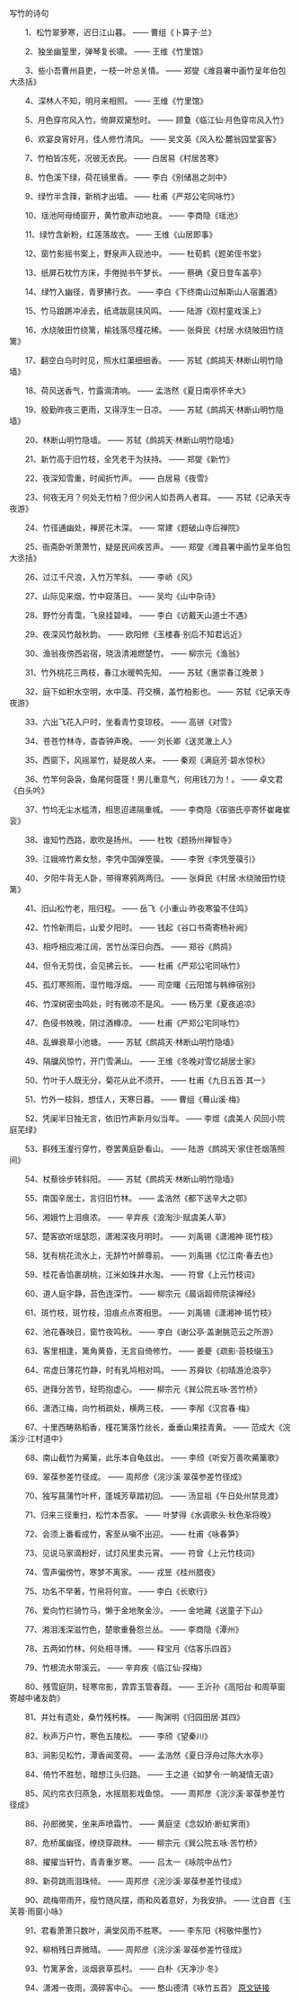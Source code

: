 写竹的诗句

　　1、松竹翠萝寒，迟日江山暮。 —— 曹组《卜算子·兰》


　　2、独坐幽篁里，弹琴复长啸。 —— 王维《竹里馆》

　　3、些小吾曹州县吏，一枝一叶总关情。 —— 郑燮《潍县署中画竹呈年伯包大丞括》

　　4、深林人不知，明月来相照。 —— 王维《竹里馆》

　　5、月色穿帘风入竹，倚屏双黛愁时。 —— 顾敻《临江仙·月色穿帘风入竹》

　　6、欢宴良宵好月，佳人修竹清风。 —— 吴文英《风入松·麓翁园堂宴客》

　　7、竹柏皆冻死，况彼无衣民。 —— 白居易《村居苦寒》

　　8、竹色溪下绿，荷花镜里香。 —— 李白《别储邕之剡中》

　　9、绿竹半含箨，新梢才出墙。 —— 杜甫《严郑公宅同咏竹》

　　10、瑶池阿母绮窗开，黄竹歌声动地哀。 —— 李商隐《瑶池》

　　11、绿竹含新粉，红莲落故衣。 —— 王维《山居即事》

　　12、窗竹影摇书案上，野泉声入砚池中。 —— 杜荀鹤《题弟侄书堂》

　　13、纸屏石枕竹方床，手倦抛书午梦长。 —— 蔡确《夏日登车盖亭》

　　14、绿竹入幽径，青萝拂行衣。 —— 李白《下终南山过斛斯山人宿置酒》

　　15、竹马踉蹡冲淖去，纸鸢跋扈挟风鸣。 —— 陆游《观村童戏溪上》

　　16、水绕陂田竹绕篱，榆钱落尽槿花稀。 —— 张舜民《村居·水绕陂田竹绕篱》

　　17、翻空白鸟时时见，照水红蕖细细香。 —— 苏轼《鹧鸪天·林断山明竹隐墙》

　　18、荷风送香气，竹露滴清响。 —— 孟浩然《夏日南亭怀辛大》

　　19、殷勤昨夜三更雨，又得浮生一日凉。 —— 苏轼《鹧鸪天·林断山明竹隐墙》

　　20、林断山明竹隐墙。 —— 苏轼《鹧鸪天·林断山明竹隐墙》

　　21、新竹高于旧竹枝，全凭老干为扶持。 —— 郑燮《新竹》

　　22、夜深知雪重，时闻折竹声。 —— 白居易《夜雪》

　　23、何夜无月？何处无竹柏？但少闲人如吾两人者耳。 —— 苏轼《记承天寺夜游》

　　24、竹径通幽处，禅房花木深。 —— 常建《题破山寺后禅院》

　　25、衙斋卧听萧萧竹，疑是民间疾苦声。 —— 郑燮《潍县署中画竹呈年伯包大丞括》

　　26、过江千尺浪，入竹万竿斜。 —— 李峤《风》

　　27、山际见来烟，竹中窥落日。 —— 吴均《山中杂诗》

　　28、野竹分青霭，飞泉挂碧峰。 —— 李白《访戴天山道士不遇》

　　29、夜深风竹敲秋韵。 —— 欧阳修《玉楼春·别后不知君远近》

　　30、渔翁夜傍西岩宿，晓汲清湘燃楚竹。 —— 柳宗元《渔翁》

　　31、竹外桃花三两枝，春江水暖鸭先知。 —— 苏轼《惠崇春江晚景 》

　　32、庭下如积水空明，水中藻、荇交横，盖竹柏影也。 —— 苏轼《记承天寺夜游》

　　33、六出飞花入户时，坐看青竹变琼枝。 —— 高骈《对雪》

　　34、苍苍竹林寺，杳杳钟声晚。 —— 刘长卿《送灵澈上人》

　　35、西窗下，风摇翠竹，疑是故人来。 —— 秦观《满庭芳·碧水惊秋》

　　36、竹竿何袅袅，鱼尾何簁簁！男儿重意气，何用钱刀为！。 —— 卓文君《白头吟》

　　37、竹坞无尘水槛清，相思迢递隔重城。 —— 李商隐《宿骆氏亭寄怀崔雍崔衮》

　　38、谁知竹西路，歌吹是扬州。 —— 杜牧《题扬州禅智寺》

　　39、江娥啼竹素女愁，李凭中国弹箜篌。 —— 李贺《李凭箜篌引》

　　40、夕阳牛背无人卧，带得寒鸦两两归。 —— 张舜民《村居·水绕陂田竹绕篱》

　　41、旧山松竹老，阻归程。 —— 岳飞《小重山·昨夜寒蛩不住鸣》

　　42、竹怜新雨后，山爱夕阳时。 —— 钱起《谷口书斋寄杨补阙》

　　43、相呼相应湘江阔，苦竹丛深日向西。 —— 郑谷《鹧鸪》

　　44、但令无剪伐，会见拂云长。 —— 杜甫《严郑公宅同咏竹》

　　45、孤灯寒照雨，湿竹暗浮烟。 —— 司空曙《云阳馆与韩绅宿别》

　　46、竹深树密虫鸣处，时有微凉不是风。 —— 杨万里《夏夜追凉》

　　47、色侵书帙晚，阴过酒樽凉。 —— 杜甫《严郑公宅同咏竹》

　　48、乱蝉衰草小池塘。 —— 苏轼《鹧鸪天·林断山明竹隐墙》

　　49、隔牖风惊竹，开门雪满山。 —— 王维《冬晚对雪忆胡居士家》

　　50、竹叶于人既无分，菊花从此不须开。 —— 杜甫《九日五首·其一》

　　51、竹外一枝斜，想佳人，天寒日暮。 —— 曹组《蓦山溪·梅》

　　52、凭阑半日独无言，依旧竹声新月似当年。 —— 李煜《虞美人·风回小院庭芜绿》

　　53、斟残玉瀣行穿竹，卷罢黄庭卧看山。 —— 陆游《鹧鸪天·家住苍烟落照间》

　　54、杖藜徐步转斜阳。 —— 苏轼《鹧鸪天·林断山明竹隐墙》

　　55、南国辛居士，言归旧竹林。 —— 孟浩然《都下送辛大之鄂》

　　56、湘娥竹上泪痕浓。 —— 辛弃疾《浪淘沙·赋虞美人草》

　　57、楚客欲听瑶瑟怨，潇湘深夜月明时。 —— 刘禹锡《潇湘神·斑竹枝》

　　58、犹有桃花流水上，无辞竹叶醉尊前。 —— 刘禹锡《忆江南·春去也》

　　59、桂花香馅裹胡桃，江米如珠井水淘。 —— 符曾《上元竹枝词》

　　60、道人庭宇静，苔色连深竹。 —— 柳宗元《晨诣超师院读禅经》

　　61、斑竹枝，斑竹枝，泪痕点点寄相思。 —— 刘禹锡《潇湘神·斑竹枝》

　　62、池花春映日，窗竹夜鸣秋。 —— 李白《谢公亭·盖谢脁范云之所游》

　　63、客里相逢，篱角黄昏，无言自倚修竹。 —— 姜夔《疏影·苔枝缀玉》

　　64、帘虚日薄花竹静，时有乳鸠相对鸣。 —— 苏舜钦《初晴游沧浪亭》

　　65、迸箨分苦节，轻筠抱虚心。 —— 柳宗元《巽公院五咏·苦竹桥》

　　66、潇洒江梅，向竹梢疏处，横两三枝。 —— 李邴《汉宫春·梅》

　　67、十里西畴熟稻香，槿花篱落竹丝长，垂垂山果挂青黄。 —— 范成大《浣溪沙·江村道中》

　　68、南山截竹为觱篥，此乐本自龟兹出。 —— 李颀《听安万善吹觱篥歌》

　　69、翠葆参差竹径成。 —— 周邦彦《浣沙溪·翠葆参差竹径成》

　　70、独写菖蒲竹叶杯，蓬城芳草踏初回。 —— 汤显祖《午日处州禁竞渡》

　　71、归来三径重扫，松竹本吾家。 —— 叶梦得《水调歌头·秋色渐将晚》

　　72、会须上番看成竹，客至从嗔不出迎。 —— 杜甫《咏春笋》

　　73、见说马家滴粉好，试灯风里卖元宵。 —— 符曾《上元竹枝词》

　　74、雪声偏傍竹，寒梦不离家。 —— 戎昱《桂州腊夜》

　　75、功名不早著，竹帛将何宣。 —— 李白《长歌行》

　　76、爱向竹栏骑竹马，懒于金地聚金沙。 —— 金地藏《送童子下山》

　　77、湘泪浅深滋竹色，楚歌重叠怨兰丛。 —— 李商隐《潭州》

　　78、五两如竹林，何处相寻博。 —— 释宝月《估客乐四首》

　　79、竹根流水带溪云。 —— 辛弃疾《临江仙·探梅》

　　80、残雪庭阴，轻寒帘影，霏霏玉管春葭。 —— 王沂孙《高阳台·和周草窗寄越中诸友韵》

　　81、井灶有遗处，桑竹残杇株。 —— 陶渊明《归园田居·其四》

　　82、秋声万户竹，寒色五陵松。 —— 李颀《望秦川》

　　83、涧影见松竹，潭香闻芰荷。 —— 孟浩然《夏日浮舟过陈大水亭》

　　84、倚竹不胜愁，暗想江头归路。 —— 王之道《如梦令·一晌凝情无语》

　　85、风约帘衣归燕急，水摇扇影戏鱼惊。 —— 周邦彦《浣沙溪·翠葆参差竹径成》

　　86、孙郎微笑，坐来声喷霜竹。 —— 黄庭坚《念奴娇·断虹霁雨》

　　87、危桥属幽径，缭绕穿疏林。 —— 柳宗元《巽公院五咏·苦竹桥》

　　88、擢擢当轩竹，青青重岁寒。 —— 吕太一《咏院中丛竹》

　　89、新荷跳雨泪珠倾。 —— 周邦彦《浣沙溪·翠葆参差竹径成》

　　90、疏梅带雨开，瘦竹随风摆，雨和风着意好，为我安排。 —— 沈自晋《玉芙蓉·雨窗小咏》

　　91、君看萧萧只数叶，满堂风雨不胜寒。 —— 李东阳《柯敬仲墨竹》

　　92、柳梢残日弄微晴。 —— 周邦彦《浣沙溪·翠葆参差竹径成》

　　93、竹篱茅舍，淡烟衰草孤村。 —— 白朴《天净沙·冬》

　　94、潇湘一夜雨，滴碎客中心。 —— 憨山德清《咏竹五首》
[原文链接](https://www.ruiwen.com/wenxue/shiju/522343.html)
